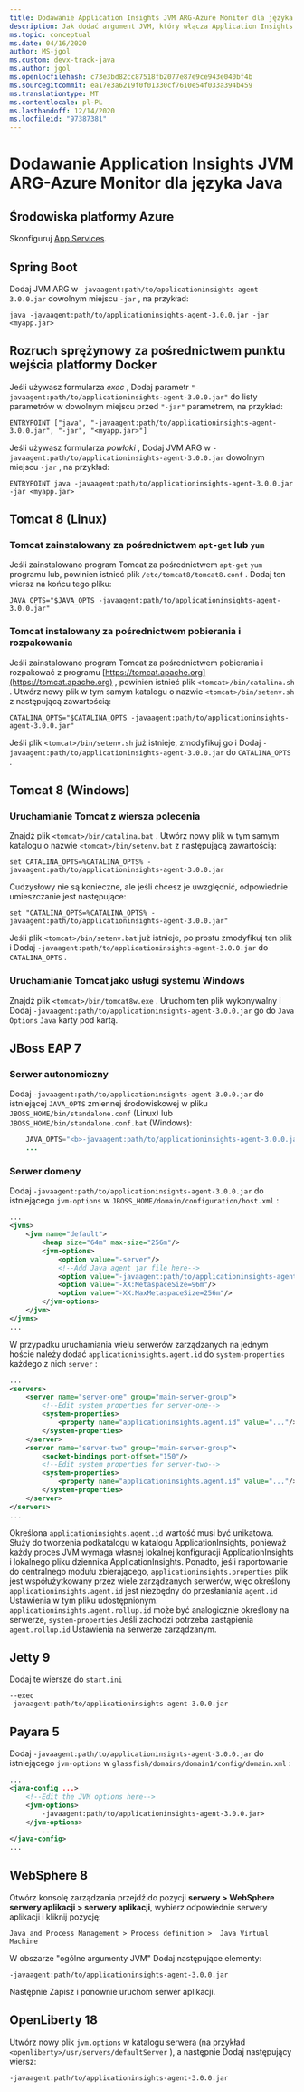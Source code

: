 ```yaml
---
title: Dodawanie Application Insights JVM ARG-Azure Monitor dla języka Java
description: Jak dodać argument JVM, który włącza Application Insights Azure Monitor dla języka Java
ms.topic: conceptual
ms.date: 04/16/2020
author: MS-jgol
ms.custom: devx-track-java
ms.author: jgol
ms.openlocfilehash: c73e3bd82cc87518fb2077e87e9ce943e040bf4b
ms.sourcegitcommit: ea17e3a6219f0f01330cf7610e54f033a394b459
ms.translationtype: MT
ms.contentlocale: pl-PL
ms.lasthandoff: 12/14/2020
ms.locfileid: "97387381"
---
```

# <a name="adding-the-jvm-arg---azure-monitor-application-insights-for-java"></a>Dodawanie Application Insights JVM ARG-Azure Monitor dla języka Java



## <a name="azure-environments"></a>Środowiska platformy Azure

Skonfiguruj [App Services](../../app-service/configure-language-java.md#set-java-runtime-options).

## <a name="spring-boot"></a>Spring Boot

Dodaj JVM ARG w `-javaagent:path/to/applicationinsights-agent-3.0.0.jar` dowolnym miejscu `-jar` , na przykład:

```
java -javaagent:path/to/applicationinsights-agent-3.0.0.jar -jar <myapp.jar>
```

## <a name="spring-boot-via-docker-entry-point"></a>Rozruch sprężynowy za pośrednictwem punktu wejścia platformy Docker

Jeśli używasz formularza *exec* , Dodaj parametr `"-javaagent:path/to/applicationinsights-agent-3.0.0.jar"` do listy parametrów w dowolnym miejscu przed `"-jar"` parametrem, na przykład:

```
ENTRYPOINT ["java", "-javaagent:path/to/applicationinsights-agent-3.0.0.jar", "-jar", "<myapp.jar>"]
```

Jeśli używasz formularza *powłoki* , Dodaj JVM ARG w `-javaagent:path/to/applicationinsights-agent-3.0.0.jar` dowolnym miejscu `-jar` , na przykład:

```
ENTRYPOINT java -javaagent:path/to/applicationinsights-agent-3.0.0.jar -jar <myapp.jar>
```

## <a name="tomcat-8-linux"></a>Tomcat 8 (Linux)

### <a name="tomcat-installed-via-apt-get-or-yum"></a>Tomcat zainstalowany za pośrednictwem `apt-get` lub `yum`

Jeśli zainstalowano program Tomcat za pośrednictwem `apt-get` `yum` programu lub, powinien istnieć plik `/etc/tomcat8/tomcat8.conf` .  Dodaj ten wiersz na końcu tego pliku:

```
JAVA_OPTS="$JAVA_OPTS -javaagent:path/to/applicationinsights-agent-3.0.0.jar"
```

### <a name="tomcat-installed-via-download-and-unzip"></a>Tomcat instalowany za pośrednictwem pobierania i rozpakowania

Jeśli zainstalowano program Tomcat za pośrednictwem pobierania i rozpakować z programu [https://tomcat.apache.org](https://tomcat.apache.org) , powinien istnieć plik `<tomcat>/bin/catalina.sh` .  Utwórz nowy plik w tym samym katalogu o nazwie `<tomcat>/bin/setenv.sh` z następującą zawartością:

```
CATALINA_OPTS="$CATALINA_OPTS -javaagent:path/to/applicationinsights-agent-3.0.0.jar"
```

Jeśli plik `<tomcat>/bin/setenv.sh` już istnieje, zmodyfikuj go i Dodaj `-javaagent:path/to/applicationinsights-agent-3.0.0.jar` do `CATALINA_OPTS` .


## <a name="tomcat-8-windows"></a>Tomcat 8 (Windows)

### <a name="running-tomcat-from-the-command-line"></a>Uruchamianie Tomcat z wiersza polecenia

Znajdź plik `<tomcat>/bin/catalina.bat` .  Utwórz nowy plik w tym samym katalogu o nazwie `<tomcat>/bin/setenv.bat` z następującą zawartością:

```
set CATALINA_OPTS=%CATALINA_OPTS% -javaagent:path/to/applicationinsights-agent-3.0.0.jar
```

Cudzysłowy nie są konieczne, ale jeśli chcesz je uwzględnić, odpowiednie umieszczanie jest następujące:

```
set "CATALINA_OPTS=%CATALINA_OPTS% -javaagent:path/to/applicationinsights-agent-3.0.0.jar"
```

Jeśli plik `<tomcat>/bin/setenv.bat` już istnieje, po prostu zmodyfikuj ten plik i Dodaj `-javaagent:path/to/applicationinsights-agent-3.0.0.jar` do `CATALINA_OPTS` .

### <a name="running-tomcat-as-a-windows-service"></a>Uruchamianie Tomcat jako usługi systemu Windows

Znajdź plik `<tomcat>/bin/tomcat8w.exe` .  Uruchom ten plik wykonywalny i Dodaj `-javaagent:path/to/applicationinsights-agent-3.0.0.jar` go do `Java Options` `Java` karty pod kartą.


## <a name="jboss-eap-7"></a>JBoss EAP 7

### <a name="standalone-server"></a>Serwer autonomiczny

Dodaj `-javaagent:path/to/applicationinsights-agent-3.0.0.jar` do istniejącej `JAVA_OPTS` zmiennej środowiskowej w pliku `JBOSS_HOME/bin/standalone.conf` (Linux) lub `JBOSS_HOME/bin/standalone.conf.bat` (Windows):

```java    ...
    JAVA_OPTS="<b>-javaagent:path/to/applicationinsights-agent-3.0.0.jar</b> -Xms1303m -Xmx1303m ..."
    ...
```

### <a name="domain-server"></a>Serwer domeny

Dodaj `-javaagent:path/to/applicationinsights-agent-3.0.0.jar` do istniejącego `jvm-options` w `JBOSS_HOME/domain/configuration/host.xml` :

```xml
...
<jvms>
    <jvm name="default">
        <heap size="64m" max-size="256m"/>
        <jvm-options>
            <option value="-server"/>
            <!--Add Java agent jar file here-->
            <option value="-javaagent:path/to/applicationinsights-agent-3.0.0.jar"/>
            <option value="-XX:MetaspaceSize=96m"/>
            <option value="-XX:MaxMetaspaceSize=256m"/>
        </jvm-options>
    </jvm>
</jvms>
...
```

W przypadku uruchamiania wielu serwerów zarządzanych na jednym hoście należy dodać `applicationinsights.agent.id` do `system-properties` każdego z nich `server` :

```xml
...
<servers>
    <server name="server-one" group="main-server-group">
        <!--Edit system properties for server-one-->
        <system-properties> 
            <property name="applicationinsights.agent.id" value="..."/>
        </system-properties>
    </server>
    <server name="server-two" group="main-server-group">
        <socket-bindings port-offset="150"/>
        <!--Edit system properties for server-two-->
        <system-properties>
            <property name="applicationinsights.agent.id" value="..."/> 
        </system-properties>
    </server>
</servers>
...
```

Określona `applicationinsights.agent.id` wartość musi być unikatowa. Służy do tworzenia podkatalogu w katalogu ApplicationInsights, ponieważ każdy proces JVM wymaga własnej lokalnej konfiguracji ApplicationInsights i lokalnego pliku dziennika ApplicationInsights. Ponadto, jeśli raportowanie do centralnego modułu zbierającego, `applicationinsights.properties` plik jest współużytkowany przez wiele zarządzanych serwerów, więc określony `applicationinsights.agent.id` jest niezbędny do przesłaniania `agent.id` Ustawienia w tym pliku udostępnionym. `applicationinsights.agent.rollup.id` może być analogicznie określony na serwerze, `system-properties` Jeśli zachodzi potrzeba zastąpienia `agent.rollup.id` Ustawienia na serwerze zarządzanym.


## <a name="jetty-9"></a>Jetty 9

Dodaj te wiersze do `start.ini`

```
--exec
-javaagent:path/to/applicationinsights-agent-3.0.0.jar
```


## <a name="payara-5"></a>Payara 5

Dodaj `-javaagent:path/to/applicationinsights-agent-3.0.0.jar` do istniejącego `jvm-options` w `glassfish/domains/domain1/config/domain.xml` :

```xml
...
<java-config ...>
    <!--Edit the JVM options here-->
    <jvm-options>
        -javaagent:path/to/applicationinsights-agent-3.0.0.jar>
    </jvm-options>
        ...
</java-config>
...
```

## <a name="websphere-8"></a>WebSphere 8

Otwórz konsolę zarządzania przejdź do pozycji **serwery > WebSphere serwery aplikacji > serwery aplikacji**, wybierz odpowiednie serwery aplikacji i kliknij pozycję: 

```
Java and Process Management > Process definition >  Java Virtual Machine
```
W obszarze "ogólne argumenty JVM" Dodaj następujące elementy:
```
-javaagent:path/to/applicationinsights-agent-3.0.0.jar
```
Następnie Zapisz i ponownie uruchom serwer aplikacji.


## <a name="openliberty-18"></a>OpenLiberty 18

Utwórz nowy plik `jvm.options` w katalogu serwera (na przykład `<openliberty>/usr/servers/defaultServer` ), a następnie Dodaj następujący wiersz:
```
-javaagent:path/to/applicationinsights-agent-3.0.0.jar
```
